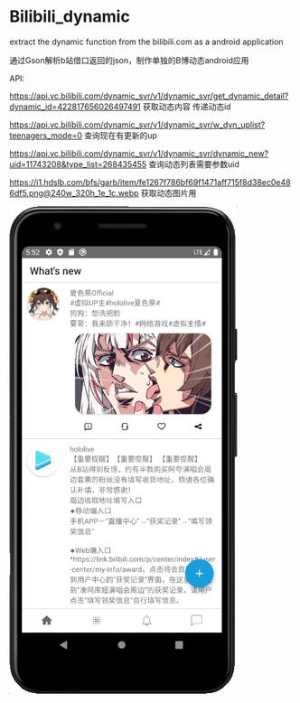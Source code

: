 # Bilibili_dynamic
extract the dynamic function from the bilibili.com as a android application

通过Gson解析b站借口返回的json，制作单独的B博动态android应用

API:

https://api.vc.bilibili.com/dynamic_svr/v1/dynamic_svr/get_dynamic_detail?dynamic_id=422817656026497491  获取动态内容 传递动态id

https://api.vc.bilibili.com/dynamic_svr/v1/dynamic_svr/w_dyn_uplist?teenagers_mode=0 查询现在有更新的up

https://api.vc.bilibili.com/dynamic_svr/v1/dynamic_svr/dynamic_new?uid=11743208&type_list=268435455 查询动态列表需要参数uid

https://i1.hdslb.com/bfs/garb/item/fe1267f786bf69f1471aff715f8d38ec0e486df5.png@240w_320h_1e_1c.webp 获取动态图片用


![Image](https://github.com/SanketsuYoru/Bilibili_dynamic/blob/master/pics/4B4034C0-BF39-4540-9041-8C13BCE4C95B.png)
